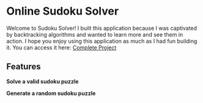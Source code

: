 # Online Sudoku Solver

Welcome to Sudoku Solver! I built this application because I was captivated by backtracking algorithms and wanted to learn more and see them in action.
I hope you enjoy using this application as much as I had fun building it. You can access it here: <a href="https://luisalfonsopreciado.github.io/SudokuSolver/">Complete Project</a>

## Features

**Solve a valid sudoku puzzle**

**Generate a random sudoku puzzle**